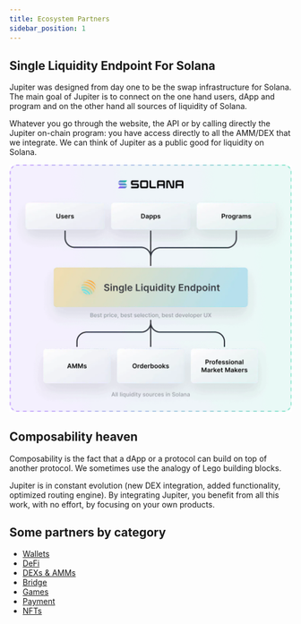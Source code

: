 ```yaml
---
title: Ecosystem Partners
sidebar_position: 1
---
```

## Single Liquidity Endpoint For Solana

Jupiter was designed from day one to be the swap infrastructure for Solana.
The main goal of Jupiter is to connect on the one hand users, dApp and program and on the other hand all sources of liquidity of Solana.

Whatever you go through the website, the API or by calling directly the Jupiter on-chain program: you have access directly to all the AMM/DEX that we integrate. We can think of Jupiter as a public good for liquidity on Solana.

![Multi-hop Routes](../static/img/layer-diagram.webp)

## Composability heaven
Composability is the fact that a dApp or a protocol can build on top of another protocol. We sometimes use the analogy of Lego building blocks.

Jupiter is in constant evolution (new DEX integration, added functionality, optimized routing engine). By integrating Jupiter, you benefit from all this work, with no effort, by focusing on your own products.

## Some partners by category

- [Wallets](/ecosystem/wallets)
- [DeFi](/ecosystem/defi)
- [DEXs & AMMs](/ecosystem/dexes-amm)
- [Bridge](/ecosystem/bridge)
- [Games](/ecosystem/games)
- [Payment](/ecosystem/payment)
- [NFTs](/ecosystem/nfts)
